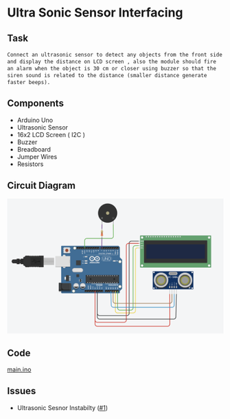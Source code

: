 # Ultra Sonic Sensor Interfacing

## Task
```
Connect an ultrasonic sensor to detect any objects from the front side and display the distance on LCD screen , also the module should fire an alarm when the object is 30 cm or closer using buzzer so that the siren sound is related to the distance (smaller distance generate faster beeps).
```

## Components

* Arduino Uno
* Ultrasonic Sensor
* 16x2 LCD Screen ( I2C )
* Buzzer
* Breadboard
* Jumper Wires
* Resistors

## Circuit Diagram

![Circuit Diagram](./assets/schematics.png)

## Code

[main.ino](main.ino)

## Issues

* Ultrasonic Sesnor Instabilty ([#1][i1])

[i1]: https://github.com/ibraheemalayan/interfacing-ultrasonic-sensor/issues/1

